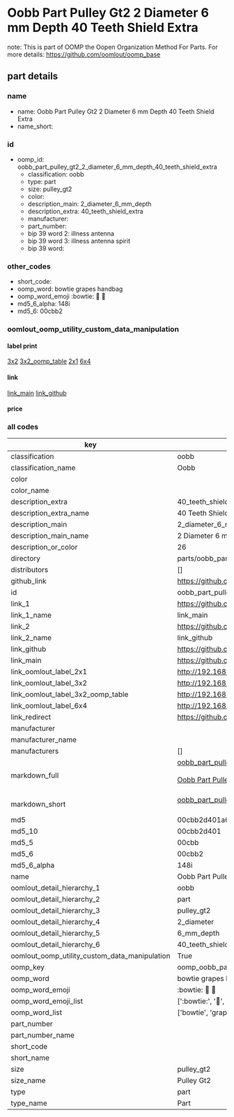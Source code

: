 # Oobb Part Pulley Gt2 2 Diameter 6 mm Depth 40 Teeth Shield Extra  

note: This is part of OOMP the Oopen Organization Method For Parts. For more details: https://github.com/oomlout/oomp_base

##  part details
  







### name
* name: Oobb Part Pulley Gt2 2 Diameter 6 mm Depth 40 Teeth Shield Extra
* name_short: 
### id
* oomp_id: oobb_part_pulley_gt2_2_diameter_6_mm_depth_40_teeth_shield_extra
  * classification: oobb
  * type: part
  * size: pulley_gt2
  * color: 
  * description_main: 2_diameter_6_mm_depth
  * description_extra: 40_teeth_shield_extra
  * manufacturer: 
  * part_number: 
  * bip 39 word 2: illness antenna
  * bip 39 word 3: illness antenna spirit
  * bip 39 word: 

### other_codes
* short_code: 
* oomp_word: bowtie grapes handbag
* oomp_word_emoji :bowtie: :grapes: :handbag:
* md5_6_alpha: 148i
* md5_6: 00cbb2






### oomlout_oomp_utility_custom_data_manipulation
#### label print
[3x2](http://192.168.1.245:1112/?label=oomp%20148i)
[3x2_oomp_table](http://192.168.1.108:1112/?label=oomp%20148i)
[2x1](http://192.168.1.242:1112/?label=oomp%20148i)
[6x4](http://192.168.1.55:1112/?label=oomp%20148i)    

#### link

[link_main](https://github.com/oomlout/oomlout_oomp_version_1_messy/tree/main/parts/oobb_part_pulley_gt2_2_diameter_6_mm_depth_40_teeth_shield_extra) [link_github](https://github.com/oomlout/oomlout_oomp_version_1_messy/tree/main/parts/oobb_part_pulley_gt2_2_diameter_6_mm_depth_40_teeth_shield_extra)                             

#### price







### all codes 
| key | value |  
| --- | --- |  
| classification | oobb |  
| classification_name | Oobb |  
| color |  |  
| color_name |  |  
| description_extra | 40_teeth_shield_extra |  
| description_extra_name | 40 Teeth Shield Extra |  
| description_main | 2_diameter_6_mm_depth |  
| description_main_name | 2 Diameter 6 mm Depth |  
| description_or_color | 26 |  
| directory | parts/oobb_part_pulley_gt2_2_diameter_6_mm_depth_40_teeth_shield_extra |  
| distributors | [] |  
| github_link | https://github.com/oomlout/oomlout_oomp_part_src/tree/main/parts/oobb_part_pulley_gt2_2_diameter_6_mm_depth_40_teeth_shield_extra |  
| id | oobb_part_pulley_gt2_2_diameter_6_mm_depth_40_teeth_shield_extra |  
| link_1 | https://github.com/oomlout/oomlout_oomp_version_1_messy/tree/main/parts/oobb_part_pulley_gt2_2_diameter_6_mm_depth_40_teeth_shield_extra |  
| link_1_name | link_main |  
| link_2 | https://github.com/oomlout/oomlout_oomp_version_1_messy/tree/main/parts/oobb_part_pulley_gt2_2_diameter_6_mm_depth_40_teeth_shield_extra |  
| link_2_name | link_github |  
| link_github | https://github.com/oomlout/oomlout_oomp_version_1_messy/tree/main/parts/oobb_part_pulley_gt2_2_diameter_6_mm_depth_40_teeth_shield_extra |  
| link_main | https://github.com/oomlout/oomlout_oomp_version_1_messy/tree/main/parts/oobb_part_pulley_gt2_2_diameter_6_mm_depth_40_teeth_shield_extra |  
| link_oomlout_label_2x1 | http://192.168.1.242:1112/?label=oomp%20148i |  
| link_oomlout_label_3x2 | http://192.168.1.245:1112/?label=oomp%20148i |  
| link_oomlout_label_3x2_oomp_table | http://192.168.1.108:1112/?label=oomp%20148i |  
| link_oomlout_label_6x4 | http://192.168.1.55:1112/?label=oomp%20148i |  
| link_redirect | https://github.com/oomlout/oomlout_oomp_version_1_messy/tree/main/parts/oobb_part_pulley_gt2_2_diameter_6_mm_depth_40_teeth_shield_extra |  
| manufacturer |  |  
| manufacturer_name |  |  
| manufacturers | [] |  
| markdown_full | [oobb_part_pulley_gt2_2_diameter_6_mm_depth_40_teeth_shield_extra](none)<br>[](none)<br>[Oobb Part Pulley Gt2 2 Diameter 6 Mm Depth 40 Teeth Shield Extra](none)<br><br> |  
| markdown_short | [oobb_part_pulley_gt2_2_diameter_6_mm_depth_40_teeth_shield_extra](none)<br><br> |  
| md5 | 00cbb2d401a6c00d70abefdba4027389 |  
| md5_10 | 00cbb2d401 |  
| md5_5 | 00cbb |  
| md5_6 | 00cbb2 |  
| md5_6_alpha | 148i |  
| name | Oobb Part Pulley Gt2 2 Diameter 6 mm Depth 40 Teeth Shield Extra |  
| oomlout_detail_hierarchy_1 | oobb |  
| oomlout_detail_hierarchy_2 | part |  
| oomlout_detail_hierarchy_3 | pulley_gt2 |  
| oomlout_detail_hierarchy_4 | 2_diameter |  
| oomlout_detail_hierarchy_5 | 6_mm_depth |  
| oomlout_detail_hierarchy_6 | 40_teeth_shield_extra |  
| oomlout_oomp_utility_custom_data_manipulation | True |  
| oomp_key | oomp_oobb_part_pulley_gt2_2_diameter_6_mm_depth_40_teeth_shield_extra |  
| oomp_word | bowtie grapes handbag |  
| oomp_word_emoji | :bowtie: :grapes: :handbag: |  
| oomp_word_emoji_list | [':bowtie:', ':grapes:', ':handbag:'] |  
| oomp_word_list | ['bowtie', 'grapes', 'handbag'] |  
| part_number |  |  
| part_number_name |  |  
| short_code |  |  
| short_name |  |  
| size | pulley_gt2 |  
| size_name | Pulley Gt2 |  
| type | part |  
| type_name | Part |  

